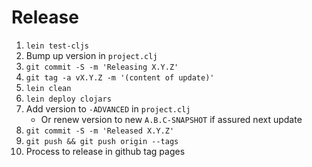 # Release

1. `lein test-cljs`
2. Bump up version in `project.clj`
3. `git commit -S -m 'Releasing X.Y.Z'`
4. `git tag -a vX.Y.Z -m '(content of update)'`
5. `lein clean`
6. `lein deploy clojars`
7. Add version to `-ADVANCED` in `project.clj`
    - Or renew version to new `A.B.C-SNAPSHOT` if assured next update
8. `git commit -S -m 'Released X.Y.Z'`
9. `git push && git push origin --tags`
10. Process to release in github tag pages
